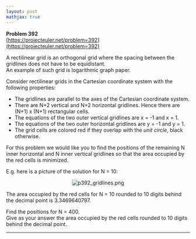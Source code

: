 ```yaml
---
layout: post
mathjax: true
---
```

**Problem 392**  
[https://projecteuler.net/problem=392](https://projecteuler.net/problem=392)

<p>
A rectilinear grid is an orthogonal grid where the spacing between the gridlines does not have to be equidistant.<br />
An example of such grid is logarithmic graph paper.
</p>
<p>
Consider rectilinear grids in the Cartesian coordinate system with the following properties:<br /></p><ul><li>The gridlines are parallel to the axes of the Cartesian coordinate system.</li><li>There are N+2 vertical and N+2 horizontal gridlines. Hence there are (N+1) x (N+1) rectangular cells.</li><li>The equations of the two outer vertical gridlines are x = -1 and x = 1.</li><li>The equations of the two outer horizontal gridlines are y = -1 and y = 1.</li><li>The grid cells are colored red if they overlap with the <dfn title="The unit circle is the circle that has radius 1 and is centered at the origin">unit circle</dfn>, black otherwise.</li></ul>For this problem we would like you to find the positions of the remaining N inner horizontal and N inner vertical gridlines so that the area occupied by the red cells is minimized.

<p>
E.g. here is a picture of the solution for N = 10:
</p><p align="center">
<img src="https://projecteuler.net/project/images/p392_gridlines.png" alt="p392_gridlines.png" /></p>


The area occupied by the red cells for N = 10 rounded to 10 digits behind the decimal point is 3.3469640797.

<p>
Find the positions for N = 400.<br /> 
Give as your answer the area occupied by the red cells rounded to 10 digits behind the decimal point.
</p>

---
